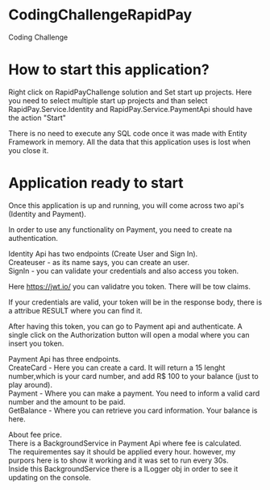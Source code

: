 # CodingChallengeRapidPay
Coding Challenge

# How to start this application?
Right click on RapidPayChallenge solution and Set start up projects. 
Here you need to select multiple start up projects and than select RapidPay.Service.Identity and RapidPay.Service.PaymentApi should have the action "Start"

There is no need to execute any SQL code once it was made with Entity Framework in memory. All the data that this application uses is lost when you close it.

# Application ready to start
Once this application is up and running, you will come across two api's (Identity and Payment).

In order to use any functionality on Payment, you need to create na authentication. 

Identity Api has two endpoints (Create User and Sign In).
<br />
Createuser - as its name says, you can create an user.
<br />
SignIn - you can validate your credentials and also access you token.

Here https://jwt.io/ you can validatre you token. There will be tow claims. 

If your credentials are valid, your token will be in the response body, there is a attribue RESULT where you can find it.

After having this token, you can go to Payment api and authenticate. A single click on the Authorization button will open a modal where you can insert you token.

Payment Api has three endpoints.
<br />
CreateCard - Here you can create a card. It will return a 15 lenght number,which is your card number, and add R$ 100 to your balance (just to play around). 
<br />
Payment - Where you can make a payment. You need to inform a valid card number and the amount to be paid. 
<br />
GetBalance - Where you can retrieve you card information. Your balance is here. 

About fee price.<br />
There is a BackgroundService in Payment Api where fee is calculated.<br />
The requirementes say it should be applied every hour. however, my purpors here is to show it working and it was set to run every 30s.<br />
Inside this BackgroundService there is a ILogger obj in order to see it updating on the console.


